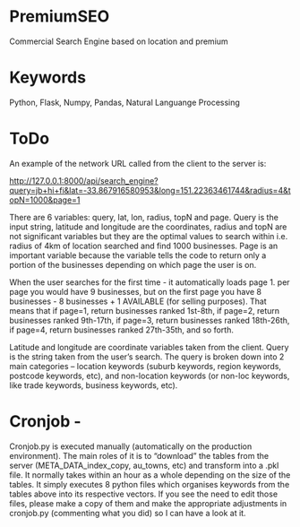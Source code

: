# PremiumSEO
 Commercial Search Engine based on location and premium
# Keywords
Python, Flask, Numpy, Pandas, Natural Languange Processing

# ToDo
An example of the network URL called from the client to the server is:

http://127.0.0.1:8000/api/search_engine?query=jb+hi+fi&lat=-33.867916580953&long=151.22363461744&radius=4&topN=1000&page=1

There are 6 variables: query, lat, lon, radius, topN and page.
Query is the input string, latitude and longitude are the coordinates, radius and topN are not significant variables but they are the optimal values to search within i.e. radius of 4km of location searched and find 1000 businesses. Page is an important variable because the variable tells the code to return only a portion of the businesses depending on which page the user is on.

When the user searches for the first time - it automatically loads page 1. per page you would have 9 businesses, but on the first page you have 8 businesses - 8 businesses + 1 AVAILABLE (for selling purposes). That means that if page=1, return businesses ranked 1st-8th, if page=2, return businesses ranked 9th-17th, if page=3, return businesses ranked 18th-26th, if page=4, return businesses ranked 27th-35th, and so forth.

Latitude and longitude are coordinate variables taken from the client. Query is the string taken from the user’s search. The query is broken down into 2 main categories – location keywords (suburb keywords, region keywords, postcode keywords, etc), and non-location keywords (or non-loc keywords, like trade keywords, business keywords, etc).

# Cronjob -

Cronjob.py is executed manually (automatically on the production environment). The main roles of it is to “download” the tables from the server (META_DATA_index_copy, au_towns, etc) and transform into a .pkl file. It normally takes within an hour as a whole depending on the size of the tables. It simply executes 8 python files which organises keywords from the tables above into its respective vectors. If you see the need to edit those files, please make a copy of them and make the appropriate adjustments in cronjob.py (commenting what you did) so I can have a look at it.

